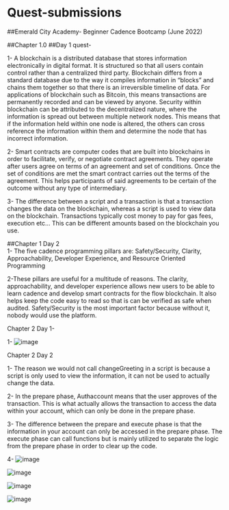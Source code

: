 # Quest-submissions
##Emerald City Academy- Beginner Cadence Bootcamp (June 2022)

##Chapter 1.0
##Day 1 quest-

1- A blockchain is a distributed database that stores information electronically in digital format. It is structured so that all users contain control rather than a centralized third party. Blockchain differs from a standard database due to the way it compiles information in “blocks” and chains them together so that there is an irreversible timeline of data. For applications of blockchain such as Bitcoin, this means transactions are permanently recorded and can be viewed by anyone. Security within blockchain can be attributed to the decentralized nature, where the information is spread out between multiple network nodes. This means that if the information held within one node is altered, the others can cross reference the information within them and determine the node that has incorrect information. 

2- Smart contracts are computer codes that are built into blockchains in order to facilitate, verify, or negotiate contract agreements. They operate after users agree on terms of an agreement and set of conditions. Once the set of conditions are met the smart contract carries out the terms of the agreement. This helps participants of said agreements to be certain of the outcome without any type of intermediary.

3- The difference between a script and a transaction is that a transaction changes the data on the blockchain, whereas a script is used to view data on the blockchain. Transactions typically cost money to pay for gas fees, execution etc… This can be different amounts based on the blockchain you use. 

##Chapter 1 Day 2  
1- The five cadence programming pillars are: Safety/Security, Clarity, Approachability, Developer Experience, and Resource Oriented Programming

2-These pillars are useful for a multitude of reasons. The clarity, approachability, and developer experience allows new users to be able to learn cadence and develop smart contracts for the flow blockchain. It also helps keep the code easy to read so that is can be verified as safe when audited. Safety/Security is the most important factor because without it, nobody would use the platform.

Chapter 2 Day 1- 

1-
![image](https://user-images.githubusercontent.com/106039625/169721017-d84d22a5-459f-464a-a0cc-2440eb682b6e.png)

Chapter 2 Day 2

1- The reason we would not call changeGreeting in a script is because a script is only used to view the information, it can not be used to actually change the data. 

2- In the prepare phase, Authaccount means that the user approves of the transaction. This is what actually allows the transaction to access the data within your account, which can only be done in the prepare phase.

3- The difference between the prepare and execute phase is that the information in your account can only be accessed in the prepare phase. The execute phase can call functions but is mainly utilized to separate the logic from the prepare phase in order to clear up the code.

4-
![image](https://user-images.githubusercontent.com/106039625/169858736-016d5ee0-ed6f-49aa-b813-4371346b61cb.png)

![image](https://user-images.githubusercontent.com/106039625/169858914-343f15cd-085e-4476-8865-3c70c28fc376.png)

![image](https://user-images.githubusercontent.com/106039625/169858991-f5de0241-55e4-4ed3-9b12-eeda6051389c.png)

![image](https://user-images.githubusercontent.com/106039625/169859049-3801694b-47a6-4630-8a07-a25dc995fae3.png)
